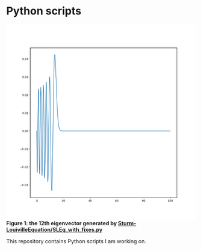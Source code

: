 # Python scripts
![Eigenvector 12](Sturm-LouivilleEquation/12th_eigenvector.png)
**Figure 1: the 12th eigenvector generated by [Sturm-LouivilleEquation/SLEq_with_fixes.py](Sturm-LouivilleEquation/SLEq_with_fixes.py)**

This repository contains Python scripts I am working on.

